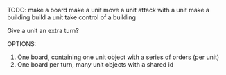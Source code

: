 TODO:
make a board
make a unit
move a unit
attack with a unit
make a building
build a unit
take control of a building



Give a unit an extra turn?


OPTIONS:
1) One board, containing one unit object with a series of orders (per unit)
2) One board per turn, many unit objects with a shared id
